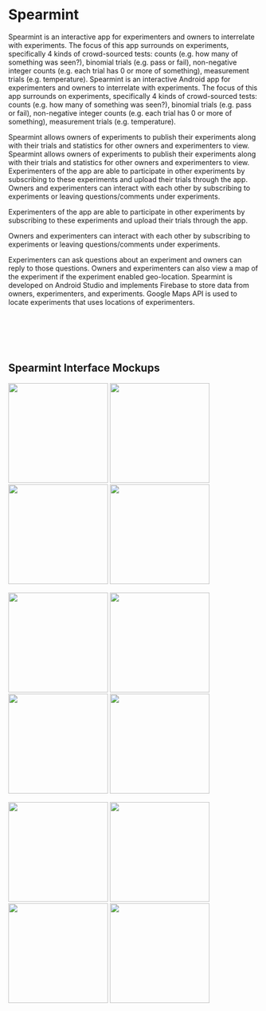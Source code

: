# Spearmint

Spearmint is an interactive app for experimenters and owners to interrelate with experiments. The focus of this app surrounds on experiments, specifically 4 kinds of crowd-sourced tests: counts (e.g. how many of something was seen?), binomial trials (e.g. pass or fail), non-negative integer counts (e.g. each trial has 0 or more of something), measurement trials (e.g. temperature). 
 Spearmint is an interactive Android app for experimenters and owners to interrelate with experiments. The focus of this app surrounds on experiments, specifically 4 kinds of crowd-sourced tests: counts (e.g. how many of something was seen?), binomial trials (e.g. pass or fail), non-negative integer counts (e.g. each trial has 0 or more of something), measurement trials (e.g. temperature). 

 Spearmint allows owners of experiments to publish their experiments along with their trials and statistics for other owners and experimenters to view. 
 Spearmint allows owners of experiments to publish their experiments along with their trials and statistics for other owners and experimenters to view. Experimenters of the app are able to participate in other experiments by subscribing to these experiments and upload their trials through the app. Owners and experimenters can interact with each other by subscribing to experiments or leaving questions/comments under experiments.

 Experimenters of the app are able to participate in other experiments by subscribing to these experiments and upload their trials through the app.

 Owners and experimenters can interact with each other by subscribing to experiments or leaving questions/comments under experiments. 

 Experimenters can ask questions about an experiment and owners can reply to those questions. Owners and experimenters can also view a map of the experiment if the experiment enabled geo-location. 
 Spearmint is developed on Android Studio and implements Firebase to store data from owners, experimenters, and experiments. Google Maps API is used to locate experiments that uses locations of experimenters. 

</br>
</br>
</br>
</br>

## Spearmint Interface Mockups </br>

<p float="left">
  <img src="https://user-images.githubusercontent.com/78892182/110072748-7f774f00-7d3b-11eb-8b0d-2a7299ba0cb6.png" width="200" />
  <img src="https://user-images.githubusercontent.com/78892182/111769687-1e896400-886f-11eb-978f-b9a4f62c45c2.png" width="200" />
  <img src="https://user-images.githubusercontent.com/78892182/110072767-8736f380-7d3b-11eb-8bc7-37e4bd3a5c86.png" width="200" />
  <img src="https://user-images.githubusercontent.com/78892182/110072768-88682080-7d3b-11eb-9935-4840b148fa65.png" width="200" />
 
 </p>


<p float="left">
  <img src="https://user-images.githubusercontent.com/78892182/110071839-01ff0f00-7d3a-11eb-9db6-e48c4fd86e96.png" width="200" />
  <img src="https://user-images.githubusercontent.com/78892182/110071907-222ece00-7d3a-11eb-9ae0-e1137fec25b8.png" width="200" />
  <img src="https://user-images.githubusercontent.com/78892182/110071969-3ecb0600-7d3a-11eb-8cf9-275835b703ea.png" width="200" />
  <img src="https://user-images.githubusercontent.com/78892182/110072079-746fef00-7d3a-11eb-9ba3-b5d444944e40.png" width="200" />



</p>

<p float="left">
  <img src="https://user-images.githubusercontent.com/78892182/110072195-a3866080-7d3a-11eb-8a72-ff69f6b231c8.png" width="200" />
  <img src="https://user-images.githubusercontent.com/78892182/110072539-2e675b00-7d3b-11eb-9a49-099f9cd906d1.png" width="200" />
  <img src="https://user-images.githubusercontent.com/78892182/110072545-2efff180-7d3b-11eb-834f-41e13ceb4767.png" width="200" />
  <img src="https://user-images.githubusercontent.com/78892182/110072551-30c9b500-7d3b-11eb-9a11-bd5b571801ea.png" width="200" />



</p>

